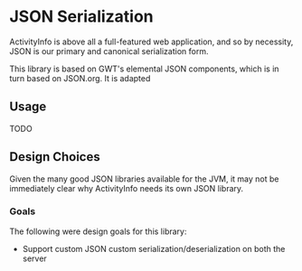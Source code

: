 
# JSON Serialization

ActivityInfo is above all a full-featured web application, and so by 
necessity, JSON is our primary and canonical serialization form.

This library is based on GWT's elemental JSON components, which is in 
turn based on JSON.org. It is adapted 


## Usage

TODO


## Design Choices

Given the many good JSON libraries available for the JVM, it may not be immediately
clear why ActivityInfo needs its own JSON library.

### Goals

The following were design goals for this library:

* Support custom JSON custom serialization/deserialization on both the
  server 
